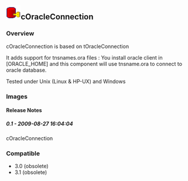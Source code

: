 ## <img src='./logo.jpg' width='40' height='40'>cOracleConnection

### Overview
cOracleConnection is based on tOracleConnection

It adds support for tnsnames.ora files :
You install oracle client in [ORACLE_HOME] and this component will use tnsname.ora to connect to oracle database.

Tested under Unix (Linux & HP-UX) and Windows
### Images




#### Release Notes

##### 0.1 - 2009-08-27 16:04:04
cOracleConnection
### Compatible
 -  3.0 (obsolete)
 -   3.1 (obsolete)